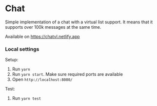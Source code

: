 # Chat

Simple implementation of a chat with a virtual list support. It means that it supports over 100k messages at the same time.

Available on https://chatvl.netlify.app

### Local settings

Setup:

1. Run `yarn`
2. Run `yarn start`. Make sure required ports are available 
3. Open `http://localhost:8080/`

Test:
1. Run `yarn test`
